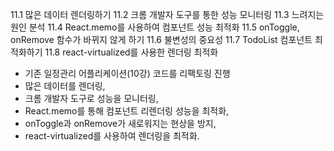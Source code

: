 11.1 많은 데이터 렌더링하기
11.2 크롬 개발자 도구를 통한 성능 모니터링
11.3 느려지는 원인 분석
11.4 React.memo를 사용하여 컴포넌트 성능 최적화
11.5 onToggle, onRemove 함수가 바뀌지 않게 하기
11.6 불변성의 중요성
11.7 TodoList 컴포넌트 최적화하기
11.8 react-virtualized를 사용한 렌더링 최적화

- 기존 일정관리 어플리케이션(10강) 코드를 리팩토링 진행
- 많은 데이터를 렌더링, 
- 크롬 개발자 도구로 성능을 모니터링, 
- React.memo를 통해 컴포넌트 리렌더링 성능을 최적화, 
- onToggle과 onRemove가 새로워지는 현상을 방지, 
- react-virtualized를 사용하여 렌더링을 최적화.

